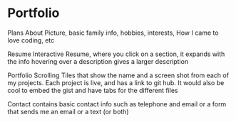 # Portfolio

Plans
  About
    Picture, basic family info, hobbies, interests, How I came to love coding, etc
  
  Resume
    Interactive Resume, where you click on a section, it expands with the info 
    hovering over a description gives a larger description
  
  Portfolio
    Scrolling Tiles that show the name and a screen shot from each of my projects. 
    Each project is live, and has a link to git hub. 
    It would also be cool to embed the gist and have tabs for the different files
    
  Contact
    contains basic contact info such as telephone and email
    or a form that sends me an email or a text (or both)
    
